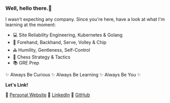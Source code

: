 ### Well, hello there.👋 

I wasn't expecting any company. Since you're here, have a look at what I'm learning at the moment:

- 💻 Site Reliability Engineering, Kubernetes & Golang
- 🎾 Forehand, Backhand, Serve, Volley & Chip
- ⛪ Humility, Gentleness, Self-Control
- 🏁 Chess Strategy & Tactics
- 📚 GRE Prep

✨ Always Be Curious ✨ Always Be Learning ✨ Always Be You ✨

**Let's Link!**

🔗 [Personal Website](whitneylampkin.com) 
🔗 [LinkedIn](https://www.linkedin.com/in/whitneynl/) 
🔗 [GitHub](github.com/whitneylampkin) 
